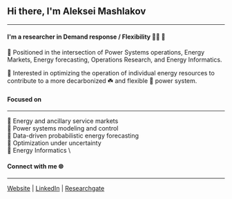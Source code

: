 
## Hi there, I'm Aleksei Mashlakov

---

#### I'm a researcher in Demand response / Flexibility :man_technologist: :electric_plug:

:small_orange_diamond: Positioned in the intersection of Power Systems operations, Energy Markets, Energy forecasting, Operations Research, and Energy Informatics. 

:small_orange_diamond: Interested in optimizing the operation of individual energy resources to contribute to a more decarbonized :shamrock: and flexible :battery: power system. 

#### Focused on

---

 :small_orange_diamond: Energy and ancillary service markets \
 :small_orange_diamond: Power systems modeling and control \
 :small_orange_diamond: Data-driven probabilistic energy forecasting \
 :small_orange_diamond: Optimization under uncertainty \
 :small_orange_diamond: Energy Informatics \

#### Connect with me :globe_with_meridians:

---

[Website][website] | [LinkedIn][linkedin] | [Researchgate][researchgate]

<br />

[website]: https://aleksei-mashlakov.github.io/
[linkedin]: https://www.linkedin.com/in/mashlakov/
[researchgate]: https://www.researchgate.net/profile/Aleksei-Mashlakov
